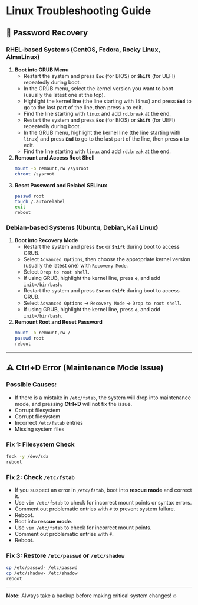 # Linux Troubleshooting Guide

## 🔐 Password Recovery

### RHEL-based Systems (CentOS, Fedora, Rocky Linux, AlmaLinux)
1. **Boot into GRUB Menu**
   - Restart the system and press **`Esc`** (for BIOS) or **`Shift`** (for UEFI) repeatedly during boot.
   - In the GRUB menu, select the kernel version you want to boot (usually the latest one at the top).
   - Highlight the kernel line (the line starting with `linux`) and press **`End`** to go to the last part of the line, then press **`e`** to edit.
   - Find the line starting with `linux` and add `rd.break` at the end.
   - Restart the system and press **`Esc`** (for BIOS) or **`Shift`** (for UEFI) repeatedly during boot.
   - In the GRUB menu, highlight the kernel line (the line starting with `linux`) and press **`End`** to go to the last part of the line, then press **`e`** to edit.
   - Find the line starting with `linux` and add `rd.break` at the end.
2. **Remount and Access Root Shell**
   ```bash
   mount -o remount,rw /sysroot
   chroot /sysroot
   ```
3. **Reset Password and Relabel SELinux**
   ```bash
   passwd root
   touch /.autorelabel
   exit
   reboot
   ```

### Debian-based Systems (Ubuntu, Debian, Kali Linux)
1. **Boot into Recovery Mode**
   - Restart the system and press **`Esc`** or **`Shift`** during boot to access GRUB.
   - Select `Advanced Options`, then choose the appropriate kernel version (usually the latest one) with `Recovery Mode`.
   - Select `Drop to root shell`.
   - If using GRUB, highlight the kernel line, press **`e`**, and add `init=/bin/bash`.
   - Restart the system and press **`Esc`** or **`Shift`** during boot to access GRUB.
   - Select `Advanced Options` → `Recovery Mode` → `Drop to root shell`.
   - If using GRUB, highlight the kernel line, press **`e`**, and add `init=/bin/bash`.
2. **Remount Root and Reset Password**
   ```bash
   mount -o remount,rw /
   passwd root
   reboot
   ```

---

## ⚠️ Ctrl+D Error (Maintenance Mode Issue)

### Possible Causes:
- If there is a mistake in `/etc/fstab`, the system will drop into maintenance mode, and pressing **Ctrl+D** will not fix the issue.
- Corrupt filesystem
- Corrupt filesystem
- Incorrect `/etc/fstab` entries
- Missing system files

### Fix 1: Filesystem Check
```bash
fsck -y /dev/sda
reboot
```

### Fix 2: Check `/etc/fstab`
- If you suspect an error in `/etc/fstab`, boot into **rescue mode** and correct it.
- Use `vim /etc/fstab` to check for incorrect mount points or syntax errors.
- Comment out problematic entries with `#` to prevent system failure.
- Reboot.
- Boot into **rescue mode**.
- Use `vim /etc/fstab` to check for incorrect mount points.
- Comment out problematic entries with `#`.
- Reboot.

### Fix 3: Restore `/etc/passwd` or `/etc/shadow`
```bash
cp /etc/passwd- /etc/passwd
cp /etc/shadow- /etc/shadow
reboot
```

---

**Note:** Always take a backup before making critical system changes! 🔥
